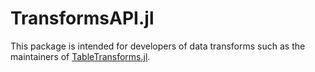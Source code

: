 # TransformsAPI.jl

This package is intended for developers of data transforms such as
the maintainers of [TableTransforms.jl](https://github.com/JuliaML/TableTransforms.jl).
